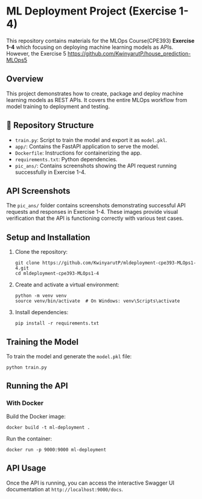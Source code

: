 # ML Deployment Project (Exercise 1-4)

This repository contains materials for the MLOps Course(CPE393) **Exercise 1-4** which focusing on deploying machine learning models as APIs. However, the Exercise 5 https://github.com/KwinyarutP/house_prediction-MLOps5

## Overview

This project demonstrates how to create, package and deploy machine learning models as REST APIs. It covers the entire MLOps workflow from model training to deployment and testing.

## 📁 Repository Structure
- `train.py`: Script to train the model and export it as `model.pkl`.
- `app/`: Contains the FastAPI application to serve the model.
- `Dockerfile`: Instructions for containerizing the app.
- `requirements.txt`: Python dependencies.
- `pic_ans/`: Contains screenshots showing the API request running successfully in Exercise 1-4.

## API Screenshots

The `pic_ans/` folder contains screenshots demonstrating successful API requests and responses in Exercise 1-4. These images provide visual verification that the API is functioning correctly with various test cases.

## Setup and Installation

1. Clone the repository:
   ```
   git clone https://github.com/KwinyarutP/mldeployment-cpe393-MLOps1-4.git
   cd mldeployment-cpe393-MLOps1-4
   ```

2. Create and activate a virtual environment:
   ```
   python -m venv venv
   source venv/bin/activate  # On Windows: venv\Scripts\activate
   ```

3. Install dependencies:
   ```
   pip install -r requirements.txt
   ```

## Training the Model

To train the model and generate the `model.pkl` file:

```
python train.py
```

## Running the API

### With Docker

Build the Docker image:
```
docker build -t ml-deployment .
```

Run the container:
```
docker run -p 9000:9000 ml-deployment
```

## API Usage

Once the API is running, you can access the interactive Swagger UI documentation at `http://localhost:9000/docs`.
